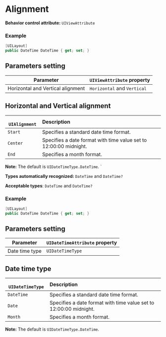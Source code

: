 # Alignment

**Behavior control attribute:**  `UIViewAttribute`

### Example
```csharp
[UILayout]
public DateTime DateTime { get; set; }
```

## Parameters setting

| Parameter | `UIViewAttribute` property | 
| -----------|:------------- 
| Horizontal and Vertical alignment | `Horizontal` and `Vertical` |

## Horizontal and Vertical alignment 

|` UIAlignment`    | Description | 
| ------------- |:------------- 
| `Start` | Specifies a standard date time format. |
| `Center` | Specifies a date format with time value set to 12:00:00 midnight. |
| `End` | Specifies a month format. |

**Note:** The default is `UIDateTimeType.DateTime`.
`

**Types automatically recognized:** `DateTime` and `DateTime?`

**Acceptable types**: `DateTime` and `DateTime?`

### Example
```csharp
[UILayout]
public DateTime DateTime { get; set; }
```

## Parameters setting

| Parameter | `UIDateTimeAttribute` property | 
| -----------|:------------- 
| Date time type | `UIDateTimeType` |

## Date time type

|` UIDateTimeType`    | Description | 
| ------------- |:------------- 
| `DateTime` | Specifies a standard date time format. |
| `Date` | Specifies a date format with time value set to 12:00:00 midnight. |
| `Month` | Specifies a month format. |

**Note:** The default is `UIDateTimeType.DateTime`.
